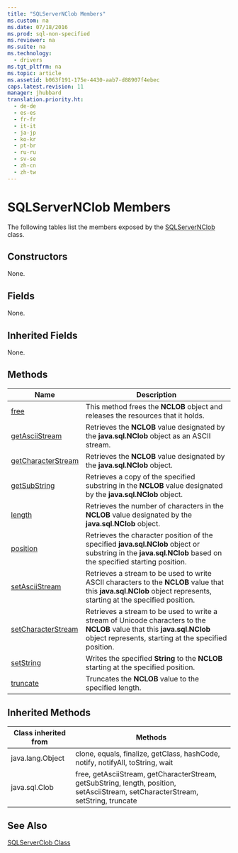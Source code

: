 ```yaml
---
title: "SQLServerNClob Members"
ms.custom: na
ms.date: 07/18/2016
ms.prod: sql-non-specified
ms.reviewer: na
ms.suite: na
ms.technology: 
  - drivers
ms.tgt_pltfrm: na
ms.topic: article
ms.assetid: b063f191-175e-4430-aab7-d88907f4ebec
caps.latest.revision: 11
manager: jhubbard
translation.priority.ht: 
  - de-de
  - es-es
  - fr-fr
  - it-it
  - ja-jp
  - ko-kr
  - pt-br
  - ru-ru
  - sv-se
  - zh-cn
  - zh-tw
---
```

# SQLServerNClob Members
  The following tables list the members exposed by the [SQLServerNClob](../content/SQLServerNClob-Class.md) class.  
  
## Constructors  
 None.  
  
## Fields  
 None.  
  
## Inherited Fields  
 None.  
  
## Methods  
  
|Name|Description|  
|----------|-----------------|  
|[free](../content/free-Method--SQLServerNClob-.md)|This method frees the **NCLOB** object and releases the resources that it holds.|  
|[getAsciiStream](../content/getAsciiStream-Method--SQLServerNClob-.md)|Retrieves the **NCLOB** value designated by the **java.sql.NClob** object as an ASCII stream.|  
|[getCharacterStream](../content/getCharacterStream-Method--SQLServerNClob-.md)|Retrieves the **NCLOB** value designated by the **java.sql.NClob** object.|  
|[getSubString](../content/getSubString-Method--SQLServerNClob-.md)|Retrieves a copy of the specified substring in the **NCLOB** value designated by the **java.sql.NClob** object.|  
|[length](../content/length-Method--SQLServerNClob-.md)|Retrieves the number of characters in the **NCLOB** value designated by the **java.sql.NClob** object.|  
|[position](../content/position-Method--SQLServerNClob-.md)|Retrieves the character position of the specified **java.sql.NClob** object or substring in the **java.sql.NClob** based on the specified starting position.|  
|[setAsciiStream](../content/setAsciiStream-Method--SQLServerNClob-.md)|Retrieves a stream to be used to write ASCII characters to the **NCLOB** value that this **java.sql.NClob** object represents, starting at the specified position.|  
|[setCharacterStream](../content/setCharacterStream-Method--SQLServerNClob-.md)|Retrieves a stream to be used to write a stream of Unicode characters to the **NCLOB** value that this **java.sql.NClob** object represents, starting at the specified position.|  
|[setString](../content/setString-Method--SQLServerNClob-.md)|Writes the specified **String** to the **NCLOB** starting at the specified position.|  
|[truncate](../content/truncate-Method--SQLServerNClob-.md)|Truncates the **NCLOB** value to the specified length.|  
  
## Inherited Methods  
  
|Class inherited from|Methods|  
|--------------------------|-------------|  
|java.lang.Object|clone, equals, finalize, getClass, hashCode, notify, notifyAll, toString, wait|  
|java.sql.Clob|free, getAsciiStream, getCharacterStream, getSubString, length, position, setAsciiStream, setCharacterStream, setString, truncate|  
  
## See Also  
 [SQLServerClob Class](../content/SQLServerClob-Class.md)  
  
  